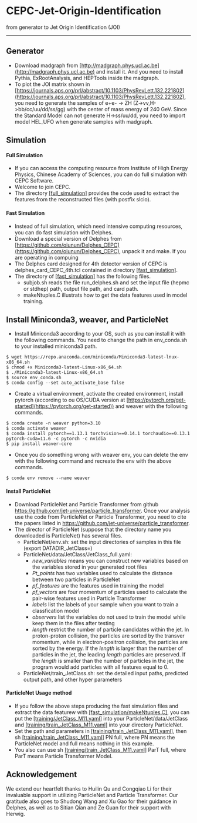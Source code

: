 # CEPC-Jet-Origin-Identification
from generator to Jet Origin Identification (JOI)

------

## Generator
 - Download madgraph from [http://madgraph.phys.ucl.ac.be](http://madgraph.phys.ucl.ac.be) and install it. And you need to install Pythia, ExRootAnalysis, and HEPTools inside the madgraph.
 - To plot the JOI matrix shown in [https://journals.aps.org/prl/abstract/10.1103/PhysRevLett.132.221802](https://journals.aps.org/prl/abstract/10.1103/PhysRevLett.132.221802), you need to generate the samples of e+e- -> ZH (Z->vv,H->bb/cc/uu/dd/ss/gg) with the center of mass energy of 240 GeV. Since the Standard Model can not generate H->ss/uu/dd, you need to import model HEL_UFO when generate samples with madgraph.

## Simulation
#### Full Simulation
 - If you can access the computing resource from Institute of High Energy Physics, Chinese Academy of Sciences, you can do full simulation with CEPC Software.
 - Welcome to join CEPC.
 - The directory [[full_simulation]](full_simulation) provides the code used to extract the features from the reconstructed files (with postfix slcio).

#### Fast Simulation
 - Instead of full simulation, which need intensive computing resources, you can do fast simulation with Delphes.
 - Download a special version of Delphes from [https://github.com/oiunun/Delphes_CEPC](https://github.com/oiunun/Delphes_CEPC), unpack it and make. If you are operating in compuing 
 - The Delphes card designed for 4th detector version of CEPC is delphes_card_CEPC_4th.tcl contained in directory [[fast_simulation]](fast_simulation).
 - The directory of [[fast_simulation]](fast_simulation) has the following files.
   * subjob.sh reads the file run_delphes.sh and set the input file (hepmc or stdhep) path, output file path, and card path.
   * makeNtuples.C illustrats how to get the data features used in model training.


## Install Miniconda3, weaver, and ParticleNet
 - Install Miniconda3 according to your OS, such as you can install it with the following commands. You need to change the path in env_conda.sh to your installed miniconda3 path.
 ```
$ wget https://repo.anaconda.com/miniconda/Miniconda3-latest-lnux-x86_64.sh
$ chmod +x Miniconda3-latest-Linux-x86_64.sh
$ ./Miniconda3-latest-Linux-x86_64.sh
$ source env_conda.sh
$ conda config --set auto_activate_base false
```
 - Create a virtual environment, activate the created environment, install pytorch (according to ou OS/CUDA version at [https://pytorch.org/get-started](https://pytorch.org/get-started)) and weaver with the following commands. 
```
$ conda create -n weaver python=3.10
$ conda activate weaver
$ conda install pytorch==1.13.1 torchvision==0.14.1 torchaudio==0.13.1 pytorch-cuda=11.6 -c pytorch -c nvidia
$ pip install weaver-core
```
 - Once you do something wrong with weaver env, you can delete the env with the following command and recreate the env with the above commands.
```
$ conda env remove --name weaver
```
#### Install ParticleNet
 - Download ParticleNet and Particle Transformer from github  https://github.com/jet-universe/particle_transformer. Once your analysis use the code from ParticleNet or Particle Transformer, you need to cite the papers listed in https://github.com/jet-universe/particle_transformer.
 - The director of ParticleNet (suppose that the directory name you downloaded is ParticleNet) has several files.
   * ParticleNet/env.sh: set the input directories of samples in this file (export DATADIR_JetClass=)
   * ParticleNet/data/JetClass/JetClass_full.yaml:
     * *new_variables* means you can construct new variables based on the variables stored in your generated root files
     * *Pt_points* has two variables used to calculate the distance between two particles in ParticleNet
     * *pf_features* are the features used in training the model
     * *pf_vectors* are four momentum of particles used to calculate the pair-wise features used in Particle Transformer
     * *labels* list the labels of your sample when you want to train a classfication model
     * *observers* list the variables do not used to train the model while keep them in the files after testing
     * *length* restrict the number of particle candidates within the jet. In proton-proton collision, the particles are sorted by the transver momentum, while in electron-positron collision, the particles are sorted by the energy. If the *length* is larger than the number of particles in the jet, the leading *length* particles are preserved. If the *length* is smaller than the number of particles in the jet, the program would add particles with all features equal to 0.
   * ParticleNet/train_JetClass.sh: set the detailed input paths, predicted output path, and other hyper parameters   


#### ParticleNet Usage method
 - If you follow the above steps producing the fast simulation files and extract the data featurew with [[fast_simulation/makeNtuples.C]](fast_simulation/makeNtuples.C), you can put the [[training/JetClass_M11.yaml]](training/JetClass_M11.yaml) into your ParticleNet/data/JetClass and [[training/train_JetClass_M11.yaml]](training/train_JetClass_M11.yaml) into your directory ParticleNet.
 - Set the path and parameters in [[training/train_JetClass_M11.yaml]](training/train_JetClass_M11.yaml), then sh [[training/train_JetClass_M11.yaml]](training/train_JetClass_M11.yaml) PN full, where PN means the ParticleNet model and full means nothing in this example.
 - You also can use sh [[training/train_JetClass_M11.yaml]](training/train_JetClass_M11.yaml) ParT full, where ParT means Particle Transformer Model.



## Acknowledgement

We extend our heartfelt thanks to Huilin Qu and Congqiao Li for their invaluable support in utilizing ParticleNet and Particle Transformer. Our gratitude also goes to Shudong Wang and Xu Gao for their guidance in Delphes, as well as to Sitian Qian and Ze Guan for their support with Herwig.
